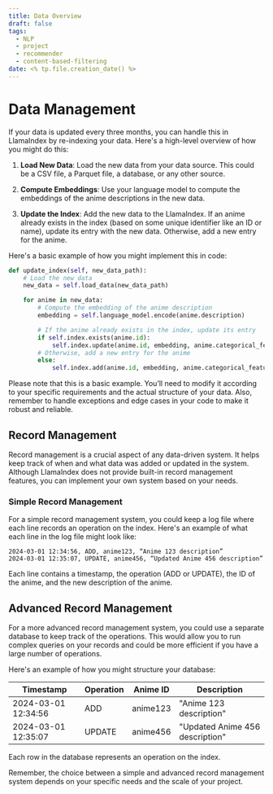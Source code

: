 ```yaml
---
title: Data Overview
draft: false
tags:
  - NLP
  - project
  - recommender
  - content-based-filtering
date: <% tp.file.creation_date() %>
---
```


# Data Management

If your data is updated every three months, you can handle this in LlamaIndex by re-indexing your data. Here's a high-level overview of how you might do this:

1. **Load New Data**: Load the new data from your data source. This could be a CSV file, a Parquet file, a database, or any other source.

2. **Compute Embeddings**: Use your language model to compute the embeddings of the anime descriptions in the new data.

3. **Update the Index**: Add the new data to the LlamaIndex. If an anime already exists in the index (based on some unique identifier like an ID or name), update its entry with the new data. Otherwise, add a new entry for the anime.

Here's a basic example of how you might implement this in code:

```python
def update_index(self, new_data_path):
	# Load the new data
	new_data = self.load_data(new_data_path)

	for anime in new_data:
		# Compute the embedding of the anime description
		embedding = self.language_model.encode(anime.description)

		# If the anime already exists in the index, update its entry
		if self.index.exists(anime.id):
			self.index.update(anime.id, embedding, anime.categorical_features)
		# Otherwise, add a new entry for the anime
		else:
			self.index.add(anime.id, embedding, anime.categorical_features)
```

Please note that this is a basic example. You’ll need to modify it according to your specific requirements and the actual structure of your data. Also, remember to handle exceptions and edge cases in your code to make it robust and reliable.

## Record Management

Record management is a crucial aspect of any data-driven system. It helps keep track of when and what data was added or updated in the system. Although LlamaIndex does not provide built-in record management features, you can implement your own system based on your needs.

### Simple Record Management

For a simple record management system, you could keep a log file where each line records an operation on the index. Here's an example of what each line in the log file might look like:

```code
2024-03-01 12:34:56, ADD, anime123, “Anime 123 description” 
2024-03-01 12:35:07, UPDATE, anime456, “Updated Anime 456 description”
```

Each line contains a timestamp, the operation (ADD or UPDATE), the ID of the anime, and the new description of the anime.

## Advanced Record Management

For a more advanced record management system, you could use a separate database to keep track of the operations. This would allow you to run complex queries on your records and could be more efficient if you have a large number of operations.

Here's an example of how you might structure your database:

| Timestamp           | Operation | Anime ID | Description                   |
|---------------------|-----------|----------|-------------------------------|
| 2024-03-01 12:34:56 | ADD       | anime123 | "Anime 123 description"       |
| 2024-03-01 12:35:07 | UPDATE    | anime456 | "Updated Anime 456 description" |

Each row in the database represents an operation on the index.

Remember, the choice between a simple and advanced record management system depends on your specific needs and the scale of your project.
